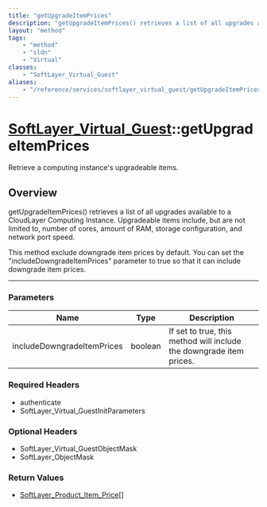 ```yaml
---
title: "getUpgradeItemPrices"
description: "getUpgradeItemPrices() retrieves a list of all upgrades available to a CloudLayer Computing Instance. Upgradeable items... "
layout: "method"
tags:
    - "method"
    - "sldn"
    - "Virtual"
classes:
    - "SoftLayer_Virtual_Guest"
aliases:
    - "/reference/services/softlayer_virtual_guest/getUpgradeItemPrices"
---
```

# [SoftLayer_Virtual_Guest](/reference/services/SoftLayer_Virtual_Guest)::getUpgradeItemPrices

Retrieve a computing instance's upgradeable items.


## Overview 
getUpgradeItemPrices() retrieves a list of all upgrades available to a CloudLayer Computing Instance. Upgradeable items include, but are not limited to, number of cores, amount of RAM, storage configuration, and network port speed. 

This method exclude downgrade item prices by default. You can set the "includeDowngradeItemPrices" parameter to true so that it can include downgrade item prices. 

-----

### Parameters 
|Name | Type | Description |
| --- | --- | --- |
|includeDowngradeItemPrices| boolean| If set to true, this method will include the downgrade item prices.|


### Required Headers
* authenticate
* SoftLayer_Virtual_GuestInitParameters


### Optional Headers
* SoftLayer_Virtual_GuestObjectMask
* SoftLayer_ObjectMask

### Return Values
* <a href='/reference/datatypes/SoftLayer_Product_Item_Price'>SoftLayer_Product_Item_Price[] </a>




